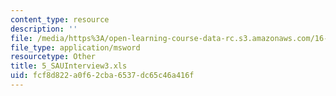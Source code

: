 ```yaml
---
content_type: resource
description: ''
file: /media/https%3A/open-learning-course-data-rc.s3.amazonaws.com/16-892j-space-system-architecture-and-design-fall-2004/fcf8d822a0f62cba6537dc65c46a416f_5_SAUInterview3.xls
file_type: application/msword
resourcetype: Other
title: 5_SAUInterview3.xls
uid: fcf8d822-a0f6-2cba-6537-dc65c46a416f
---
```

